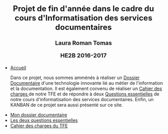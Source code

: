 <html>
<body>
<h1> 
<font size="+2">
<p align="center"> Projet de fin d'année dans le cadre du cours d'Informatisation des services documentaires</p></font>
<font size="+1">
<p align="center">Laura Roman Tomas</p>
<p align="center">HE2B 2016-2017</p>
</font>
</h1>
<div id="menu">
  <ul id="menu_horizontal">
    <li class="active"><a href="README.md"> Accueil </a></li>
    <p> Dans ce projet, nous sommes amménés à réaliser un <a href="Dossier documentaire/index.html"> Dossier Documentaire</a> d'une technologie innovante lié au métier de l'information et la documentation. Il est également convenu de réaliser un <a href="cahier.html"> Cahier des charges </a> de notre TFE et de répondre à deux <a href="Questions .html"> Questions essentielles</a>  de notre cours d'informatisation des services documentaires. Enfin, un KANBAN de ce projet sera aussi présenté sur ce site.</p>
    <li><a href="Dossier documentaire/index.html"> Mon dossier documentaire </a></li>
    <li><a href="Questions .html"> Les deux questions essentielles </a></li>
    <li><a href="cahier.html"> Cahier des charges du TFE </a></li>
 </ul>
 </div>




